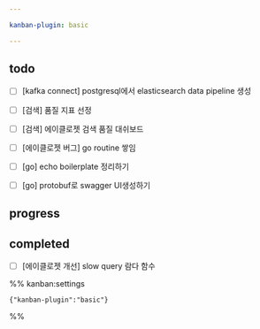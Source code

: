 ```yaml
---

kanban-plugin: basic

---
```


## todo

- [ ] [kafka connect] postgresql에서 elasticsearch data pipeline 생성
- [ ] [검색] 품질 지표 선정
- [ ] [검색] 에이클로젯 검색 품질 대쉬보드
- [ ] [에이클로젯 버그] go routine 쌓임
- [ ] [go] echo boilerplate 정리하기
- [ ] [go] protobuf로 swagger UI생성하기


## progress



## completed

- [ ] [에이클로젯 개선] slow query 람다 함수




%% kanban:settings
```
{"kanban-plugin":"basic"}
```
%%